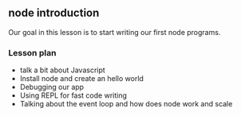 ## node introduction

Our goal in this lesson is to start writing our first node programs.

### Lesson plan

- talk a bit about Javascript
- Install node and create an hello world
- Debugging our app
- Using REPL for fast code writing
- Talking about the event loop and how does node work and scale